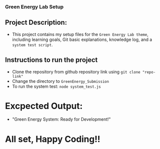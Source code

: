 ### Green Energy Lab Setup 

## Project Description:
- This project contains my setup files for the ```Green Energy Lab theme```, including learning goals, Git basic explanations, knowledge log, and a ```system test script```.

## Instructions to run the project
- Clone the repository from github repository link using ``` git clone "repo-link" ```
- Change the directory to ```GreenEnergy_Submission```
- To run the system test: ```node system_test.js```

# Excpected Output:
- "Green Energy System: Ready for Development!"

# All set, Happy Coding!!